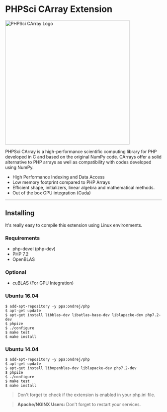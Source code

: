 # PHPSci CArray Extension

<img src="https://i.imgur.com/QoIbhqj.png" alt="PHPSci CArray Logo" width="400"/>

PHPSci CArray is a high-performance scientific computing library for PHP developed in C and based on the original NumPy code. CArrays offer a solid alternative to PHP arrays as well as compatibility with codes developed using NumPy.

- High Performance Indexing and Data Access
- Low memory footprint compared to PHP Arrays
- Efficient shape, initializers, linear algebra and mathematical methods.
- Out of the box GPU integration (Cuda)

--------------------------------------------------------------------------------

## Installing

It's really easy to compile this extension using Linux environments.

### Requirements

- php-devel (php-dev)
- PHP 7.2
- OpenBLAS

### Optional

- cuBLAS (For GPU Integration)

### Ubuntu 16.04

```commandline
$ add-apt-repository -y ppa:ondrej/php
$ apt-get update
$ apt-get install libblas-dev libatlas-base-dev liblapacke-dev php7.2-dev
$ phpize
$ ./configure
$ make test
$ make install
```

### Ubuntu 14.04

```commandline
$ add-apt-repository -y ppa:ondrej/php
$ apt-get update
$ apt-get install libopenblas-dev liblapacke-dev php7.2-dev
$ phpize
$ ./configure
$ make test
$ make install
```

> Don't forget to check if the extension is enabled in your php.ini file.

> **Apache/NGINX Users:** Don't forget to restart your services.

